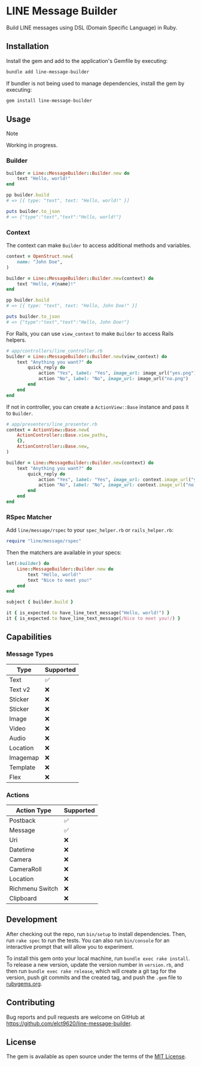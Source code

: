 # LINE Message Builder

Build LINE messages using DSL (Domain Specific Language) in Ruby.

## Installation

Install the gem and add to the application's Gemfile by executing:

```bash
bundle add line-message-builder
```

If bundler is not being used to manage dependencies, install the gem by executing:

```bash
gem install line-message-builder
```

## Usage

> [!NOTE]
> Working in progress.

### Builder

```ruby
builder = Line::MessageBuilder::Builder.new do
    text "Hello, world!"
end

pp builder.build
# => [{ type: "text", text: "Hello, world!" }]

puts builder.to_json
# => {"type":"text","text":"Hello, world!"}
```

### Context

The context can make `Builder` to access additional methods and variables.

```ruby
context = OpenStruct.new(
    name: "John Doe",
)

builder = Line::MessageBuilder::Builder.new(context) do
    text "Hello, #{name}!"
end

pp builder.build
# => [{ type: "text", text: "Hello, John Doe!" }]

puts builder.to_json
# => {"type":"text","text":"Hello, John Doe!"}
```

For Rails, you can use `view_context` to make `Builder` to access Rails helpers.

```ruby
# app/controllers/line_controller.rb
builder = Line::MessageBuilder::Builder.new(view_context) do
    text "Anything you want?" do
        quick_reply do
            action "Yes", label: "Yes", image_url: image_url("yes.png")
            action "No", label: "No", image_url: image_url("no.png")
        end
    end
end
```

If not in controller, you can create a `ActionView::Base` instance and pass it to `Builder`.

```ruby
# app/presenters/line_presenter.rb
context = ActionView::Base.new(
    ActionController::Base.view_paths,
    {},
    ActionController::Base.new,
)

builder = Line::MessageBuilder::Builder.new(context) do
    text "Anything you want?" do
        quick_reply do
            action "Yes", label: "Yes", image_url: context.image_url("yes.png")
            action "No", label: "No", image_url: context.image_url("no.png")
        end
    end
end
```

### RSpec Matcher

Add `line/message/rspec` to your `spec_helper.rb` or `rails_helper.rb`:

```ruby
require "line/message/rspec"
```

Then the matchers are available in your specs:

```ruby
let(:builder) do
    Line::MessageBuilder::Builder.new do
        text "Hello, world!"
        text "Nice to meet you!"
    end
end

subject { builder.build }

it { is_expected.to have_line_text_message("Hello, world!") }
it { is_expected.to have_line_text_message(/Nice to meet you!/) }
```

## Capabilities

### Message Types

| Type     | Supported |
| ----     | --------- |
| Text     | ✅        |
| Text v2  | ❌        |
| Sticker  | ❌        |
| Sticker  | ❌        |
| Image    | ❌        |
| Video    | ❌        |
| Audio    | ❌        |
| Location | ❌        |
| Imagemap | ❌        |
| Template | ❌        |
| Flex     | ❌        |

### Actions

| Action Type     | Supported |
| -----------     | --------- |
| Postback        | ✅        |
| Message         | ✅        |
| Uri             | ❌        |
| Datetime        | ❌        |
| Camera          | ❌        |
| CameraRoll      | ❌        |
| Location        | ❌        |
| Richmenu Switch | ❌        |
| Clipboard       | ❌        |

## Development

After checking out the repo, run `bin/setup` to install dependencies. Then, run `rake spec` to run the tests. You can also run `bin/console` for an interactive prompt that will allow you to experiment.

To install this gem onto your local machine, run `bundle exec rake install`. To release a new version, update the version number in `version.rb`, and then run `bundle exec rake release`, which will create a git tag for the version, push git commits and the created tag, and push the `.gem` file to [rubygems.org](https://rubygems.org).

## Contributing

Bug reports and pull requests are welcome on GitHub at https://github.com/elct9620/line-message-builder.

## License

The gem is available as open source under the terms of the [MIT License](https://opensource.org/licenses/MIT).
